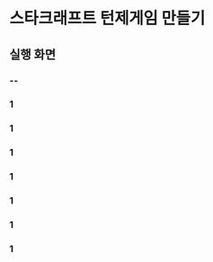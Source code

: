 # 스타크래프트 턴제게임 만들기


## 실행 화면

### --

 ### 1

### 1

### 1

### 1

### 1

### 1

### 1

















